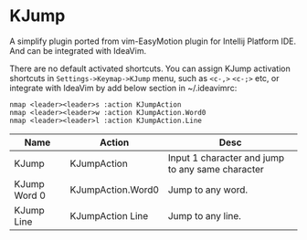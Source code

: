# KJump

A simplify plugin ported from vim-EasyMotion plugin for Intellij Platform IDE. And can be integrated with IdeaVim.

There are no default activated shortcuts. You can assign KJump activation shortcuts in `Settings->Keymap->KJump` menu, such as `<c-,>` `<c-;>` etc, or integrate with IdeaVim by add below section in ~/.ideavimrc:

```vimrc
nmap <leader><leader>s :action KJumpAction
nmap <leader><leader>w :action KJumpAction.Word0
nmap <leader><leader>l :action KJumpAction.Line
```

| Name         | Action            | Desc                                             |
|--------------|-------------------|--------------------------------------------------|
| KJump        | KJumpAction       | Input 1 character and jump to any same character |
| KJump Word 0 | KJumpAction.Word0 | Jump to any word.                                |
| KJump Line   | KJumpAction Line  | Jump to any line.                                |

